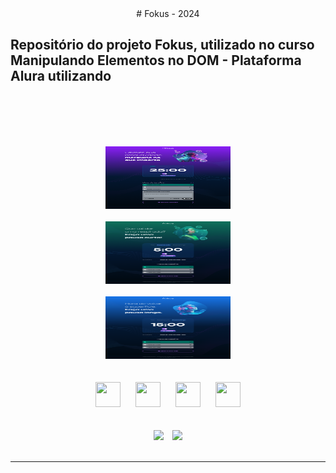 <div align="center">
# Fokus - 2024
</div>

## Repositório do projeto Fokus, utilizado no curso Manipulando Elementos no DOM - Plataforma Alura utilizando

<br><br>

<div align="center">
<br></br>
    <img src="./imagens/Modo-foco .png" width="200" height="100" hspace="25">
<br></br>
    <img src="./imagens/Modo-curto.png" width="200" height="100" hspace="25">
<br></br>
    <img src="./imagens/Modo-longo.png" width="200" height="100" hspace="25">
</div>
<br><br>
<div align="center">
    <img src="https://cdn.jsdelivr.net/gh/devicons/devicon/icons/html5/html5-original.svg" width="40" height="40" hspace="10">
    <img src="https://cdn.jsdelivr.net/gh/devicons/devicon/icons/css3/css3-original.svg" width="40" height="40" hspace="10">
    <img src="https://cdn.jsdelivr.net/gh/devicons/devicon/icons/javascript/javascript-original.svg" width="40" height="40" hspace="10">  
    <img src="https://cdn.jsdelivr.net/gh/devicons/devicon/icons/git/git-original.svg" width="40" height="40" hspace="10">
</div>
<br><br>

<div align="center">
    <img src="https://img.shields.io/badge/IN%C3%8DCIO-03%2F05%2F2024-green" hspace="5"/>
    <img src="https://img.shields.io/badge/T%C3%89RMINO-05%2F05%2F2024-red" hspace="5"/>
</div>
<br>
<hr>
